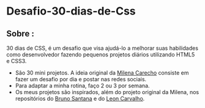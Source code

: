 # Desafio-30-dias-de-Css  

## Sobre : 
30 dias de CSS, é um desafio que visa ajudá-lo a melhorar suas habilidades como desenvolvedor fazendo pequenos projetos diários utilizando HTML5 e CSS3. 

- São 30 mini projetos. A ideia original da [Milena Carecho](https://github.com/MilenaCarecho) consiste em fazer um desafio por dia e postar nas redes sociais. 
- Para adaptar a minha rotina, faço 2 ou 3 por semana.
- Os meus projetos são inspirados, além do projeto original da Milena, nos repositórios do [Bruno Santana](https://github.com/BrunoSSantana/30diasDeCSS#readme) e
do [Leon Carvalho](https://github.com/leon-carvalho/30-dias-css).  



